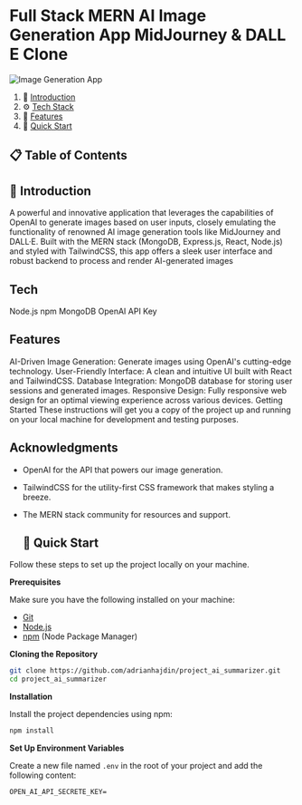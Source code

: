 # Full Stack MERN AI Image Generation App  MidJourney & DALL E Clone
![Image Generation App](https://i.ibb.co/p0f27C2/Thumbnail-9.png)


1. 🤖 [Introduction](#introduction)
2. ⚙️ [Tech Stack](#tech-stack)
3. 🔋 [Features](#features)
4. 🤸 [Quick Start](#quick-start)

## 📋 <a name="table">Table of Contents</a>



## <a name="introduction">🤖 Introduction</a>

A powerful and innovative application that leverages the capabilities of OpenAI to generate images based on user inputs, closely emulating the functionality of renowned AI image generation tools like MidJourney and DALL·E. Built with the MERN stack (MongoDB, Express.js, React, Node.js) and styled with TailwindCSS, this app offers a sleek user interface and robust backend to process and render AI-generated images

## <a name="tech-stack">Tech </a>
Node.js
npm
MongoDB
OpenAI API Key

## <a name="features"> Features </a>
AI-Driven Image Generation: Generate images using OpenAI's cutting-edge technology.
User-Friendly Interface: A clean and intuitive UI built with React and TailwindCSS.
Database Integration: MongoDB database for storing user sessions and generated images.
Responsive Design: Fully responsive web design for an optimal viewing experience across various devices.
Getting Started
These instructions will get you a copy of the project up and running on your local machine for development and testing purposes.


## Acknowledgments

- OpenAI for the API that powers our image generation.
- TailwindCSS for the utility-first CSS framework that makes styling a breeze.
- The MERN stack community for resources and support.

  ## <a name="quick-start">🤸 Quick Start</a>

Follow these steps to set up the project locally on your machine.

**Prerequisites**

Make sure you have the following installed on your machine:

- [Git](https://git-scm.com/)
- [Node.js](https://nodejs.org/en)
- [npm](https://www.npmjs.com/) (Node Package Manager)

**Cloning the Repository**

```bash
git clone https://github.com/adrianhajdin/project_ai_summarizer.git
cd project_ai_summarizer
```

**Installation**

Install the project dependencies using npm:

```bash
npm install
```

**Set Up Environment Variables**

Create a new file named `.env` in the root of your project and add the following content:

```env
OPEN_AI_API_SECRETE_KEY=
```

